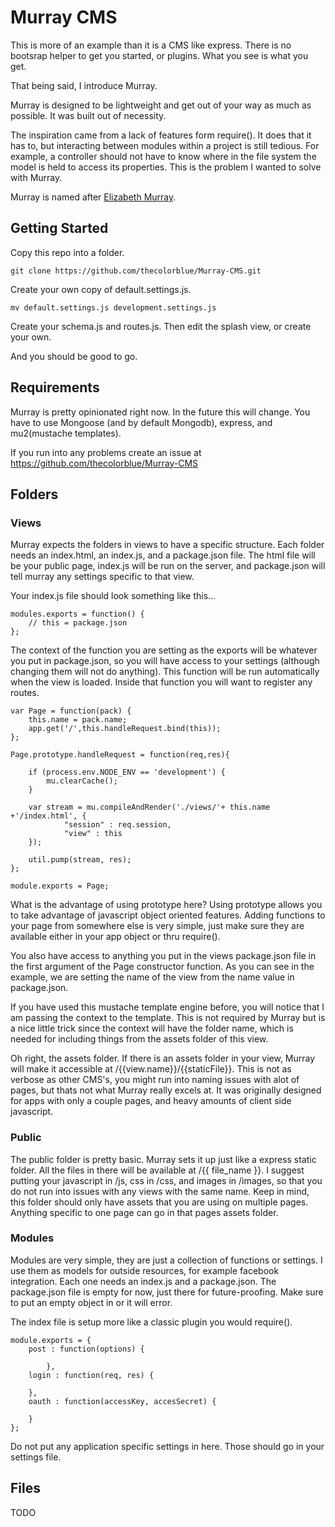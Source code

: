 # Murray CMS

This is more of an example than it is a CMS like express. There is no bootsrap helper to get you started, or plugins. What you see is what you get. 

That being said, I introduce Murray. 

Murray is designed to be lightweight and get out of your way as much as possible. It was built out of necessity. 

The inspiration came from a lack of features form require(). 
It does that it has to, but interacting between modules within 
a project is still tedious. For example, a controller should
not have to know where in the file system the model is held to
access its properties. This is the problem I wanted to solve
with Murray. 

Murray is named after [Elizabeth Murray](http://www.pbs.org/art21/artists/elizabeth-murray).


## Getting Started

Copy this repo into a folder. 

	git clone https://github.com/thecolorblue/Murray-CMS.git

Create your own copy of default.settings.js.

	mv default.settings.js development.settings.js

Create your schema.js and routes.js. Then edit the splash view, or create your own.

And you should be good to go. 


## Requirements

Murray is pretty opinionated right now. In the future this will change. You have to use Mongoose (and by default Mongodb), express, and mu2(mustache templates). 

If you run into any problems create an issue at https://github.com/thecolorblue/Murray-CMS

## Folders

### Views

Murray expects the folders in views to have a specific structure. Each folder needs an index.html, an index.js, and a package.json file. The html file will be your public page, index.js will be run on the server, and package.json will tell murray any settings specific to that view. 

Your index.js file should look something like this...

	modules.exports = function() {
		// this = package.json
	};

The context of the function you are setting as the exports will be whatever you put in package.json, so you will have access to your settings (although changing them will not do anything). This function will be run automatically when the view is loaded. Inside that function you will want to register any routes. 


	var Page = function(pack) {
		this.name = pack.name;
		app.get('/',this.handleRequest.bind(this));
	};

	Page.prototype.handleRequest = function(req,res){

		if (process.env.NODE_ENV == 'development') {
			mu.clearCache();
		}
		
		var stream = mu.compileAndRender('./views/'+ this.name +'/index.html', {
				"session" : req.session,
				"view" : this
		});

		util.pump(stream, res);
	};

	module.exports = Page;
	
What is the advantage of using prototype here?
Using prototype allows you to take advantage of javascript object oriented features. 
Adding functions to your page from somewhere else is very simple, just make sure they
are available either in your app object or thru require(). 

You also have access to anything you put in the views package.json file in the first argument
of the Page constructor function. As you can see in the example, we are setting the name
of the view from the name value in package.json.

If you have used this mustache template engine before, you will notice that I am passing the context to the template. This is not required by Murray but is a nice little trick since the context will have the folder name, which is needed for including things from the assets folder of this view. 

Oh right, the assets folder. If there is an assets folder in your view, Murray will make it accessible at /{{view.name}}/{{staticFile}}. This is not as verbose as other CMS's, you might run into naming issues with alot of pages, but thats not what Murray really excels at. It was originally designed for apps with only a couple pages, and heavy amounts of client side javascript. 

### Public

The public folder is pretty basic. Murray sets it up just like a express static folder. All the files in there will be available at /{{ file_name }}. I suggest putting  your javascript in /js, css in /css, and images in /images, so that you do not run into issues with any views with the same name. Keep in mind, this folder should only have assets that you are using on multiple pages. Anything specific to one page can go in that pages assets folder. 

### Modules

Modules are very simple, they are just a collection of functions or settings. I use them as models for outside resources, for example facebook integration. Each one needs an index.js and a package.json. The package.json file is empty for now, just there for future-proofing. Make sure to put an empty object in or it will error. 

The index file is setup more like a classic plugin you would require().

	module.exports = {
		post : function(options) {

			},
		login : function(req, res) {

		},
		oauth : function(accessKey, accesSecret) {

		}
	};

Do not put any application specific settings in here. Those should go in your settings file. 

## Files

TODO 
